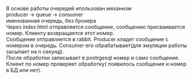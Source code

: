 В основе работы очередей ипользован механизм <br>
producer -> queue -> consumer<br>
именованная очередь, без брокера<br>
Через index.html отправляется сообщение, сообщению присваивается номер.
Клиенту возвращается этот номер.<br>
Сообщение отправляется в rabbit. Producer кладет сообщение с номером в очередь.
Consumer его обрабатывает(для эмуляции работы засыпает на n секунд).<br>
После обработки записывает в postrgesql номер и само сообщение.<br>
Клиент по номер проверяет обработку( появилось сообщение и номер в БД или нет).
 

